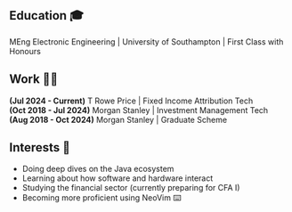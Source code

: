 ## Education 🎓
MEng Electronic Engineering | University of Southampton | First Class with Honours

## Work 🧑‍💻
<b>(Jul 2024 - Current)</b> T Rowe Price | Fixed Income Attribution Tech <br>
<b>(Oct 2018 - Jul 2024)</b> Morgan Stanley | Investment Management Tech <br>
<b>(Aug 2018 - Oct 2024)</b> Morgan Stanley | Graduate Scheme

## Interests 📖
- Doing deep dives on the Java ecosystem
- Learning about how software and hardware interact
- Studying the financial sector (currently preparing for CFA I)
- Becoming more proficient using NeoVim ⌨️
